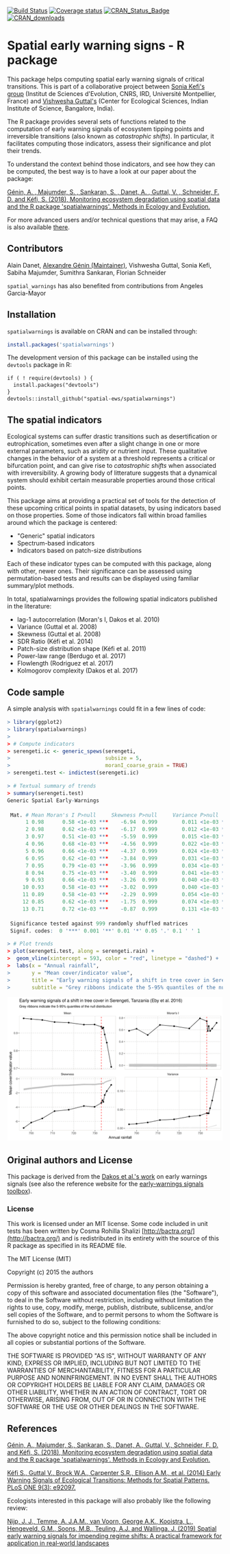 [![Build Status](https://travis-ci.org/spatial-ews/spatialwarnings.svg?branch=master)](https://travis-ci.org/spatial-ews/spatialwarnings)
[![Coverage
status](https://codecov.io/gh/spatial-ews/spatialwarnings/branch/master/graph/badge.svg)](https://codecov.io/github/spatial-ews/spatialwarnings?branch=master)
[![CRAN_Status_Badge](http://www.r-pkg.org/badges/version/spatialwarnings)](https://cran.r-project.org/package=spatialwarnings)
[![CRAN_downloads](https://cranlogs.r-pkg.org/badges/last-week/spatialwarnings)](https://cran.r-project.org/package=spatialwarnings)

Spatial early warning signs - R package
=======================================

This package helps computing spatial early warning signals of critical
transitions. This is part of a collaborative project between [Sonia Kefi's
group](http://sonia.kefi.fr/) (Institut de Sciences d'Evolution, CNRS, IRD,
Université Montpellier, France) and [Vishwesha
Guttal's](https://teelabiisc.wordpress.com/) (Center for Ecological Sciences,
Indian Institute of Science, Bangalore, India).

The R package provides several sets of functions related to the computation of
early warning signals of ecosystem tipping points and irreversible
transitions (also known as *catastrophic shifts*). In particular, it
facilitates computing those indicators, assess their significance and plot
their trends.

To understand the context behind those indicators, and see how they
can be computed, the best way is to have a look at our paper about the package:

[Génin, A. , Majumder, S. , Sankaran, S. , Danet, A. , Guttal, V. , Schneider, F. D. and Kéfi, S. (2018),
Monitoring ecosystem degradation using spatial data and the R package
'spatialwarnings'. Methods in Ecology and Evolution.](https://dx.doi.org/10.1111/2041-210X.13058)

For more advanced users and/or technical questions that may arise,
a FAQ is also available [there](https://alex.lecairn.org/spatialwarnings-faq.html).

## Contributors

Alain Danet, [Alexandre Génin (Maintainer)](mailto:alexandre.genin@umontpellier.fr),
Vishwesha Guttal, Sonia Kefi, Sabiha Majumder, Sumithra Sankaran, Florian Schneider

`spatial_warnings` has also benefited from contributions from Angeles Garcia-Mayor 

## Installation

`spatialwarnings` is available on CRAN and can be installed through:

```r
install.packages('spatialwarnings')
```

The development version of this package can be installed using the
`devtools` package in R:

```
if ( ! require(devtools) ) {
  install.packages("devtools")
}
devtools::install_github("spatial-ews/spatialwarnings")
```

## The spatial indicators

Ecological systems can suffer drastic transitions such as desertification or
eutrophication, sometimes even after a slight change in one or more external
parameters, such as aridity or nutrient input. These qualitative changes in the
behavior of a system at a threshold represents a critical or bifurcation point,
and can give rise to *catastrophic shifts* when associated with irreversibility.
A growing body of litterature suggests that a dynamical system should exhibit
certain measurable properties around those critical points.

This package aims at providing a practical set of tools for the detection of
these upcoming critical points in spatial datasets, by using indicators based on
those properties. Some of those indicators fall within broad families around 
which the package is centered:
  
  * "Generic" spatial indicators
  * Spectrum-based indicators
  * Indicators based on patch-size distributions

Each of these indicator types can be computed with this package, along with 
other, newer ones. Their significance can be assessed using permutation-based 
tests and results can be displayed using familiar summary/plot methods. 

In total, spatialwarnings provides the following spatial indicators published 
in the literature: 
  
  - lag-1 autocorrelation (Moran's I, Dakos et al. 2010)
  - Variance (Guttal et al. 2008)
  - Skewness (Guttal et al. 2008)
  - SDR Ratio (Kéfi et al. 2014)
  - Patch-size distribution shape (Kéfi et al. 2011)
  - Power-law range (Berdugo et al. 2017)
  - Flowlength (Rodriguez et al. 2017)
  - Kolmogorov complexity (Dakos et al. 2017)

## Code sample

A simple analysis with `spatialwarnings` could fit in a few lines of code: 

```r
> library(ggplot2)
> library(spatialwarnings)
>
> # Compute indicators
> serengeti.ic <- generic_spews(serengeti,
>                               subsize = 5,
>                               moranI_coarse_grain = TRUE)
> serengeti.test <- indictest(serengeti.ic)

```

```r
> # Textual summary of trends
> summary(serengeti.test)
Generic Spatial Early-Warnings

 Mat. # Mean Moran's I P>null     Skewness P>null     Variance P>null
      1 0.98      0.58 <1e-03 ***    -6.94  0.999        0.011 <1e-03 ***
      2 0.98      0.62 <1e-03 ***    -6.17  0.999        0.012 <1e-03 ***
      3 0.97      0.51 <1e-03 ***    -5.59  0.999        0.015 <1e-03 ***
      4 0.96      0.68 <1e-03 ***    -4.56  0.999        0.022 <1e-03 ***
      5 0.96      0.66 <1e-03 ***    -4.37  0.999        0.024 <1e-03 ***
      6 0.95      0.62 <1e-03 ***    -3.84  0.999        0.031 <1e-03 ***
      7 0.95      0.79 <1e-03 ***    -3.96  0.999        0.034 <1e-03 ***
      8 0.94      0.75 <1e-03 ***    -3.40  0.999        0.041 <1e-03 ***
      9 0.93      0.66 <1e-03 ***    -3.26  0.999        0.040 <1e-03 ***
     10 0.93      0.58 <1e-03 ***    -3.02  0.999        0.040 <1e-03 ***
     11 0.89      0.58 <1e-03 ***    -2.29  0.999        0.054 <1e-03 ***
     12 0.85      0.62 <1e-03 ***    -1.75  0.999        0.074 <1e-03 ***
     13 0.71      0.72 <1e-03 ***    -0.87  0.999        0.131 <1e-03 ***

 Significance tested against 999 randomly shuffled matrices
 Signif. codes:  0 '***' 0.001 '**' 0.01 '*' 0.05 '.' 0.1 ' ' 1

```

```r
> # Plot trends
> plot(serengeti.test, along = serengeti.rain) +
>  geom_vline(xintercept = 593, color = "red", linetype = "dashed") +
>  labs(x = "Annual rainfall",
>       y = "Mean cover/indicator value",
>       title = "Early warning signals of a shift in tree cover in Serengeti, Tanzania (Eby et al. 2016)",
>       subtitle = "Grey ribbons indicate the 5-95% quantiles of the null distribution")
```

![Example result](./tools/imgs/serengeti_example.png)

## Original authors and License

This package is derived from the [Dakos et al.'s work](https://github.com/earlywarningtoolbox/spatial_warnings) on early warnings signals (see also the
reference website for the [early-warnings signals toolbox](http://www.early-warning-signals.org/)).

### License

This work is licensed under an MIT license. Some code included in unit tests has
been written by Cosma Rohilla Shalizi [http://bactra.org/](http://bactra.org/)
and is redistributed in its entirety with the source of this R package as
specified in its README file.

The MIT License (MIT)

Copyright (c) 2015 the authors

Permission is hereby granted, free of charge, to any person obtaining a copy
of this software and associated documentation files (the "Software"), to deal
in the Software without restriction, including without limitation the rights
to use, copy, modify, merge, publish, distribute, sublicense, and/or sell
copies of the Software, and to permit persons to whom the Software is
furnished to do so, subject to the following conditions:

The above copyright notice and this permission notice shall be included in
all copies or substantial portions of the Software.

THE SOFTWARE IS PROVIDED "AS IS", WITHOUT WARRANTY OF ANY KIND, EXPRESS OR
IMPLIED, INCLUDING BUT NOT LIMITED TO THE WARRANTIES OF MERCHANTABILITY,
FITNESS FOR A PARTICULAR PURPOSE AND NONINFRINGEMENT. IN NO EVENT SHALL THE
AUTHORS OR COPYRIGHT HOLDERS BE LIABLE FOR ANY CLAIM, DAMAGES OR OTHER
LIABILITY, WHETHER IN AN ACTION OF CONTRACT, TORT OR OTHERWISE, ARISING FROM,
OUT OF OR IN CONNECTION WITH THE SOFTWARE OR THE USE OR OTHER DEALINGS IN
THE SOFTWARE.

## References

[Génin, A., Majumder, S., Sankaran, S., Danet, A., Guttal, V.,
Schneider, F. D. and Kéfi, S. (2018),
Monitoring ecosystem degradation using spatial data and the R package
'spatialwarnings'. Methods in Ecology and Evolution.](https://dx.doi.org/10.1111/2041-210X.13058)

[Kéfi S., Guttal V., Brock W.A., Carpenter S.R., Ellison A.M., et al. (2014)
Early Warning Signals of Ecological Transitions: Methods for Spatial Patterns.
PLoS ONE 9(3): e92097.](http://journals.plos.org/plosone/article?id=10.1371/journal.pone.0092097)

Ecologists interested in this package will also probably like the 
following review: 

[Nijp, J. J., Temme, A. J.A.M., van Voorn, George A.K., Kooistra, L., 
Hengeveld, G.M., Soons, M.B., Teuling, A.J. and Wallinga, J. (2019) 
Spatial early warning signals for impending regime shifts: A
practical framework for application in real‐world landscapes](https://onlinelibrary.wiley.com/doi/full/10.1111/gcb.14591)

